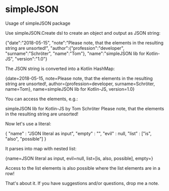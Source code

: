 # simpleJSON
Usage of simpleJSON package

Use simpleJSON.Create dsl to create an object and
output as JSON string:

{"date":"2018-05-15", "note":"Please note, that the elements in the resulting string are unsorted!", "author":{"profession":"developer", "surname":"Schröter", "name":"Tom"}, "name":"simpleJSON lib for Kotlin-JS", "version":"1.0"}

The JSON string is converted into a Kotlin HashMap:

{date=2018-05-15, note=Please note, that the elements in the resulting string are unsorted!, author={profession=developer, surname=Schröter, name=Tom}, name=simpleJSON lib for Kotlin-JS, version=1.0}

You can access the elements, e.g.:

simpleJSON lib for Kotlin-JS
by Tom Schröter
Please note, that the elements in the resulting string are unsorted!

Now let's use a literal:

{
    "name"  : "JSON literal as input",
    "empty" : "",
    "evil"  : null,
    "list"  : ["is", "also", "possible"]
}

It parses into map with nested list:

{name=JSON literal as input, evil=null, list=[is, also, possible], empty=}

Access to the list elements 
is
also
possible
where the list elements are in a row!


That's about it.
If you have suggestions and/or questions, drop me a note.
